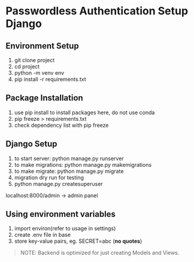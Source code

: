 # Passwordless Authentication Setup Django

## Environment Setup 
1. git clone project
2. cd project
3. python -m venv env
4. pip install -r requirements.txt

## Package Installation
1. use pip install to install packages here, do not use conda
2. pip freeze > requirements.txt
3. check dependency list with pip freeze

## Django Setup
1. to start server: python manage.py runserver
2. to make migrations: python manage.py makemigrations
3. to make migrate: python manage.py migrate
4. migration dry run for testing 
5. python manage.py createsuperuser

localhost:8000/admin -> admin panel

## Using environment variables
1. import environ(refer to usage in settings)
2. create .env file in base
3. store key-value pairs, eg. SECRET=abc (**no quotes**)

> NOTE: Backend is optimized for just creating Models and Views. 
